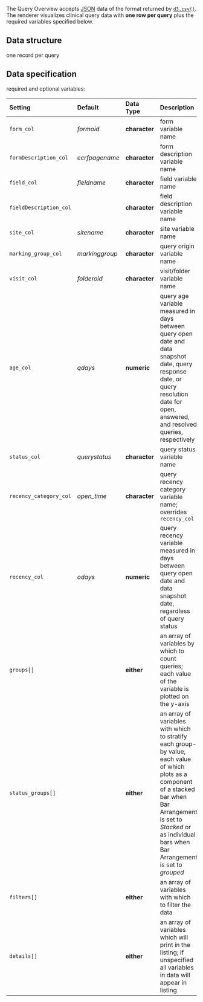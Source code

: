 The Query Overview accepts [JSON](https://en.wikipedia.org/wiki/JSON) data of the format returned by [`d3.csv()`](https://github.com/d3/d3-3.x-api-reference/blob/master/CSV.md). The renderer visualizes clinical query data with **one row per query** plus the required variables specified below.

## Data structure
one record per query

## Data specification
required and optional variables:

| Setting | Default | Data Type | Description | Required? |
|:--------|:--------|:----------|:------------|:---------:|
|`form_col`|_formoid_|**character**|form variable name|**Yes**|
|`formDescription_col`|_ecrfpagename_|**character**|form description variable name|**Yes**|
|`field_col`|_fieldname_|**character**|field variable name|**Yes**|
|`fieldDescription_col`||**character**|field description variable name||
|`site_col`|_sitename_|**character**|site variable name|**Yes**|
|`marking_group_col`|_markinggroup_|**character**|query origin variable name|**Yes**|
|`visit_col`|_folderoid_|**character**|visit/folder variable name|**Yes**|
|`age_col`|_qdays_|**numeric**|query age variable measured in days between query open date and data snapshot date, query response date, or query resolution date for open, answered, and resolved queries, respectively|**Yes**|
|`status_col`|_querystatus_|**character**|query status variable name|**Yes**|
|`recency_category_col`|_open_time_|**character**|query recency category variable name; overrides `recency_col`||
|`recency_col`|_odays_|**numeric**|query recency variable measured in days between query open date and data snapshot date, regardless of query status||
|`groups[]`||**either**|an array of variables by which to count queries; each value of the variable is plotted on the y-axis||
|`status_groups[]`||**either**|an array of variables with which to stratify each group-by value, each value of which plots as a component of a stacked bar when Bar Arrangement is set to _Stacked_ or as individual bars when Bar Arrangement is set to _grouped_||
|`filters[]`||**either**|an array of variables with which to filter the data||
|`details[]`||**either**|an array of variables which will print in the listing; if unspecified all variables in data will appear in listing||